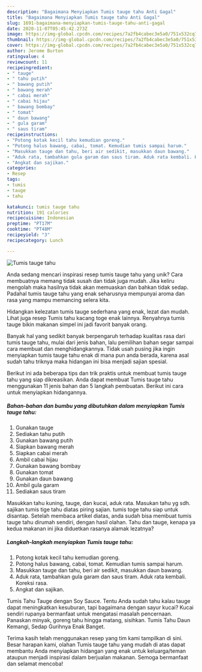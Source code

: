 ```yaml
---
description: "Bagaimana Menyiapkan Tumis tauge tahu Anti Gagal"
title: "Bagaimana Menyiapkan Tumis tauge tahu Anti Gagal"
slug: 1691-bagaimana-menyiapkan-tumis-tauge-tahu-anti-gagal
date: 2020-11-07T05:45:42.273Z
image: https://img-global.cpcdn.com/recipes/7a2fb4cabec3e5a0/751x532cq70/tumis-tauge-tahu-foto-resep-utama.jpg
thumbnail: https://img-global.cpcdn.com/recipes/7a2fb4cabec3e5a0/751x532cq70/tumis-tauge-tahu-foto-resep-utama.jpg
cover: https://img-global.cpcdn.com/recipes/7a2fb4cabec3e5a0/751x532cq70/tumis-tauge-tahu-foto-resep-utama.jpg
author: Jerome Burton
ratingvalue: 4
reviewcount: 11
recipeingredient:
- " tauge"
- " tahu putih"
- " bawang putih"
- " bawang merah"
- " cabai merah"
- " cabai hijau"
- " bawang bombay"
- " tomat"
- " daun bawang"
- " gula garam"
- " saus tiram"
recipeinstructions:
- "Potong kotak kecil tahu kemudian goreng."
- "Potong halus bawang, cabai, tomat. Kemudian tumis sampai harum."
- "Masukkan tauge dan tahu, beri air sedikit, masukkan daun bawang."
- "Aduk rata, tambahkan gula garam dan saus tiram. Aduk rata kembali. Koreksi rasa."
- "Angkat dan sajikan."
categories:
- Resep
tags:
- tumis
- tauge
- tahu

katakunci: tumis tauge tahu 
nutrition: 191 calories
recipecuisine: Indonesian
preptime: "PT17M"
cooktime: "PT48M"
recipeyield: "3"
recipecategory: Lunch

---
```



![Tumis tauge tahu](https://img-global.cpcdn.com/recipes/7a2fb4cabec3e5a0/751x532cq70/tumis-tauge-tahu-foto-resep-utama.jpg)

Anda sedang mencari inspirasi resep tumis tauge tahu yang unik? Cara membuatnya memang tidak susah dan tidak juga mudah. Jika keliru mengolah maka hasilnya tidak akan memuaskan dan bahkan tidak sedap. Padahal tumis tauge tahu yang enak seharusnya mempunyai aroma dan rasa yang mampu memancing selera kita.

Hidangkan kelezatan tumis tauge sederhana yang enak, lezat dan mudah. Lihat juga resep Tumis tahu kacang toge enak lainnya. Renyahnya tumis tauge bikin makanan simpel ini jadi favorit banyak orang.

Banyak hal yang sedikit banyak berpengaruh terhadap kualitas rasa dari tumis tauge tahu, mulai dari jenis bahan, lalu pemilihan bahan segar sampai cara membuat dan menghidangkannya. Tidak usah pusing jika ingin menyiapkan tumis tauge tahu enak di mana pun anda berada, karena asal sudah tahu triknya maka hidangan ini bisa menjadi sajian spesial.


Berikut ini ada beberapa tips dan trik praktis untuk membuat tumis tauge tahu yang siap dikreasikan. Anda dapat membuat Tumis tauge tahu menggunakan 11 jenis bahan dan 5 langkah pembuatan. Berikut ini cara untuk menyiapkan hidangannya.

<!--inarticleads1-->

##### Bahan-bahan dan bumbu yang dibutuhkan dalam menyiapkan Tumis tauge tahu:

1. Gunakan  tauge
1. Sediakan  tahu putih
1. Gunakan  bawang putih
1. Siapkan  bawang merah
1. Siapkan  cabai merah
1. Ambil  cabai hijau
1. Gunakan  bawang bombay
1. Gunakan  tomat
1. Gunakan  daun bawang
1. Ambil  gula garam
1. Sediakan  saus tiram


Masukkan tahu kuning, tauge, dan kucai, aduk rata. Masukan tahu yg sdh. sajikan tumis tige tahu diatas piring sajian. tumis toge tahu siap untuk disantap. Setelah membaca artikel diatas, anda sudah bisa membuat tumis tauge tahu dirumah sendiri, dengan hasil olahan. Tahu dan tauge, kenapa ya kedua makanan ini jika diduetkan rasanya alamak lezatnya? 

<!--inarticleads2-->

##### Langkah-langkah menyiapkan Tumis tauge tahu:

1. Potong kotak kecil tahu kemudian goreng.
1. Potong halus bawang, cabai, tomat. Kemudian tumis sampai harum.
1. Masukkan tauge dan tahu, beri air sedikit, masukkan daun bawang.
1. Aduk rata, tambahkan gula garam dan saus tiram. Aduk rata kembali. Koreksi rasa.
1. Angkat dan sajikan.


Tumis Tahu Tauge dengan Soy Sauce. Tentu Anda sudah tahu kalau tauge dapat meningkatkan kesuburan, tapi bagaimana dengan sayur kucai? Kucai sendiri rupanya bermanfaat untuk mengatasi masalah pencernaan. Panaskan minyak, goreng tahu hingga matang, sisihkan. Tumis Tahu Daun Kemangi, Sedap Gurihnya Enak Banget. 

Terima kasih telah menggunakan resep yang tim kami tampilkan di sini. Besar harapan kami, olahan Tumis tauge tahu yang mudah di atas dapat membantu Anda menyiapkan hidangan yang enak untuk keluarga/teman ataupun menjadi inspirasi dalam berjualan makanan. Semoga bermanfaat dan selamat mencoba!

